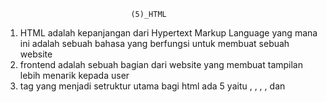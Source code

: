                                 (5)_HTML
            
1. HTML adalah kepanjangan dari Hypertext Markup Language yang mana ini adalah sebuah bahasa yang berfungsi untuk membuat sebuah website 
2. frontend adalah sebuah bagian dari website yang membuat tampilan lebih menarik kepada user
3. tag yang menjadi setruktur utama bagi html ada 5 yaitu <!DOCTYPE html>, <html>, <head>, <tittle>, dan <body>